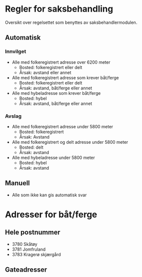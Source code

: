 # Regler for saksbehandling

Oversikt over regelsettet som benyttes av saksbehandlermodulen.

## Automatisk

### Innvilget
- Alle med folkeregistrert adresse over 6200 meter
  - Bosted: folkeregistrert eller delt
  - Årsak: avstand eller annet
- Alle med folkeregistrert adresse som krever båt/ferge
  - Bosted: folkeregistrert eller delt
  - Årsak: avstand, båt/ferge eller annet
- Alle med hybeladresse som krever båt/ferge
  - Bosted: hybel
  - Årsak: avstand, båt/ferge eller annet

### Avslag
- Alle med folkeregistrert adresse under 5800 meter
  - Bosted: folkeregistrert
  - Årsak: Avstand
- Alle med folkeregistrert og delt adresse under 5800 meter
  - Bosted: delt
  - Årsak: avstand
- Alle med hybeladresse under 5800 meter
  - Bosted: hybel
  - Årsak: avstand

## Manuell
- Alle som ikke kan gis automatisk svar

# Adresser for båt/ferge

## Hele postnummer
- 3780 Skåtøy
- 3781 Jomfruland
- 3783 Kragerø skjærgård

## Gateadresser
